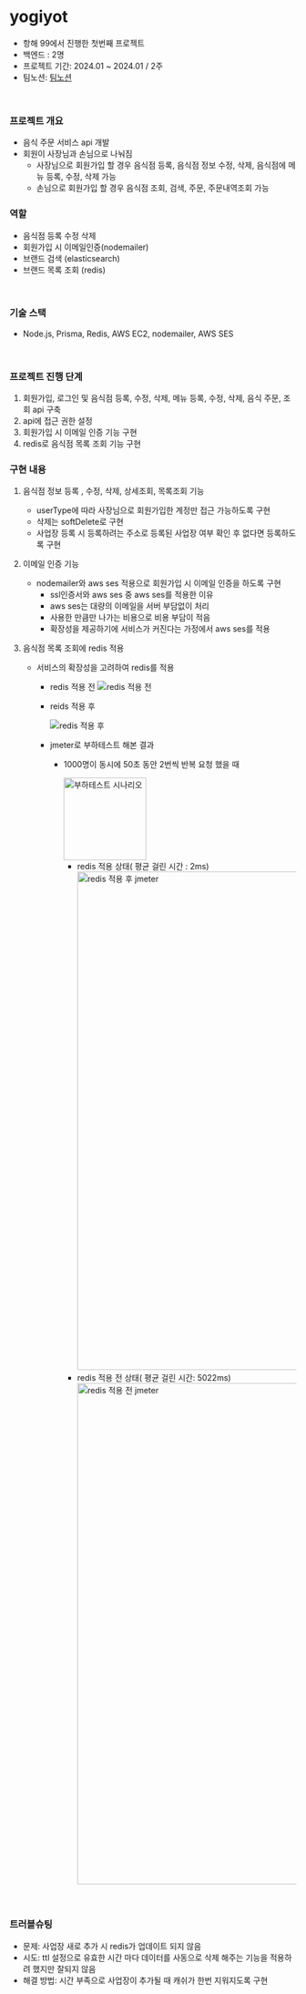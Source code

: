 # yogiyot
- 항해 99에서 진행한 첫번째 프로젝트
- 백엔드 : 2명
- 프로젝트 기간: 2024.01 ~ 2024.01 / 2주
- 팀노션: [팀노션](https://www.notion.so/yogiyot-9defd1d7b68048d7aa26fbdd912e66bb)
<br>

### 프로젝트 개요
- 음식 주문 서비스 api 개발
- 회원이 사장님과 손님으로 나눠짐
  - 사장님으로 회원가입 할 경우 음식점 등록, 음식점 정보 수정, 삭제, 음식점에 메뉴 등록, 수정, 삭제 가능
  - 손님으로 회원가입 할 경우 음식점 조회, 검색, 주문, 주문내역조회 가능

### 역할
- 음식점 등록 수정 삭제
- 회원가입 시 이메일인증(nodemailer)
- 브랜드 검색 (elasticsearch)
- 브랜드 목록 조회 (redis)

<br>

### 기술 스택
- Node.js, Prisma, Redis, AWS EC2, nodemailer, AWS SES

<br>

### 프로젝트 진행 단계
1. 회원가입, 로그인 및 음식점 등록, 수정, 삭제, 메뉴 등록, 수정, 삭제, 음식 주문, 조회 api 구축
2. api에 접근 권한 설정
4. 회원가입 시 이메일 인증 기능 구현
5. redis로 음식점 목록 조회 기능 구현


### 구현 내용
1. 음식점 정보 등록 , 수정, 삭제, 상세조회, 목록조회 기능
   - userType에 따라 사장님으로 회원가입한 계정만 접근 가능하도록 구현
   - 삭제는 softDelete로 구현
   - 사업장 등록 시 등록하려는 주소로 등록된 사업장 여부 확인 후 없다면 등록하도록 구현
  

2. 이메일 인증 기능
   - nodemailer와 aws ses 적용으로 회원가입 시 이메일 인증을 하도록 구현
     -  ssl인증서와 aws ses 중 aws ses를 적용한 이유
       -  aws ses는 대량의 이메일을 서버 부담없이 처리
       -  사용한 만큼만 나가는 비용으로 비용 부담이 적음
       -  확장성을 제공하기에 서비스가 커진다는 가정에서 aws ses를 적용
         
3. 음식점 목록 조회에 redis 적용
   - 서비스의 확장성을 고려하여 redis를 적용
     - redis 적용 전
       ![redis 적용 전](https://github.com/jennaaaaaaaaa/yogiyot/assets/111362623/cce2d15c-b78a-47ae-87ca-a0e06ae68ebe)
       
     - reids 적용 후
       
       ![redis 적용 후](https://github.com/jennaaaaaaaaa/yogiyot/assets/111362623/e403df4b-138a-4b2d-9d76-494f41f547ed)

     - jmeter로 부하테스트 해본 결과
       - 1000명이 동시에 50초 동안 2번씩 반복 요청 했을 때
         
          <img width="145" alt="부하테스트 시나리오" src="https://github.com/jennaaaaaaaaa/yogiyot/assets/111362623/9d8fe78e-73b8-4a3d-b52f-9b8c1679b787">

         - redis 적용 상태( 평균 걸린 시간 : 2ms)
           <img width="875" alt="redis 적용 후 jmeter" src="https://github.com/jennaaaaaaaaa/yogiyot/assets/111362623/0f22c8ee-dd4d-472c-9c9f-6a0a706ebe85">
         - redis 적용 전 상태( 평균 걸린 시간: 5022ms)
            <img width="880" alt="redis 적용 전 jmeter" src="https://github.com/jennaaaaaaaaa/yogiyot/assets/111362623/3f6c7d69-d4c3-4bc4-bb8d-2648057ee0ff">

<br>

### 트러블슈팅
- 문제: 사업장 새로 추가 시 redis가 업데이트 되지 않음
- 시도: ttl 설정으로 유효한 시간 마다 데이터를 사동으로 삭제 해주는 기능을 적용하려 했지만 잘되지 않음
- 해결 방법: 시간 부족으로 사업장이 추가될 때 캐쉬가 한번 지워지도록 구현
